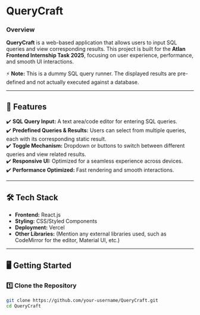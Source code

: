 # **QueryCraft**  

### **Overview**  
**QueryCraft** is a web-based application that allows users to input SQL queries and view corresponding results. This project is built for the **Atlan Frontend Internship Task 2025**, focusing on user experience, performance, and smooth UI interactions.  

⚡ **Note:** This is a dummy SQL query runner. The displayed results are pre-defined and not actually executed against a database.  

---

## **🚀 Features**  

✔️ **SQL Query Input:** A text area/code editor for entering SQL queries.  
✔️ **Predefined Queries & Results:** Users can select from multiple queries, each with its corresponding static result.  
✔️ **Toggle Mechanism:** Dropdown or buttons to switch between different queries and view related results.  
✔️ **Responsive UI:** Optimized for a seamless experience across devices.  
✔️ **Performance Optimized:** Fast rendering and smooth interactions.  

---

## **🛠️ Tech Stack**  

- **Frontend:** React.js  
- **Styling:** CSS/Styled Components  
- **Deployment:** Vercel  
- **Other Libraries:** (Mention any external libraries used, such as CodeMirror for the editor, Material UI, etc.)  

---

## **🖥️ Getting Started**  

### **1️⃣ Clone the Repository**  
```sh
git clone https://github.com/your-username/QueryCraft.git
cd QueryCraft
